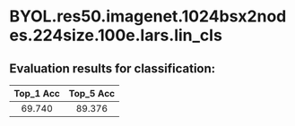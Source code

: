 # BYOL.res50.imagenet.1024bsx2nodes.224size.100e.lars.lin_cls  

## Evaluation results for classification:  

|  Top_1 Acc  |  Top_5 Acc  |  
|:-----------:|:-----------:|  
|   69.740    |   89.376    |
